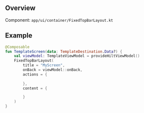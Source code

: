 ## Overview

Component: `app/ui/container/FixedTopBarLayout.kt`

## Example

```kotlin
@Composable
fun TemplateScreen(data: TemplateDestination.Data?) {
    val viewModel: TemplateViewModel = provideHiltViewModel()
    FixedTopBarLayout(
        title = "MyScreen",
        onBack = viewModel::onBack,
        actions = {
                  
        },
        content = {

        }
    )
}
```